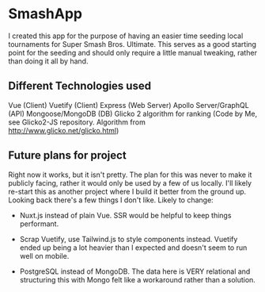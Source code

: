 # SmashApp
 
I created this app for the purpose of having an easier time seeding local tournaments for Super Smash Bros. Ultimate. This serves as a good starting point for the seeding and should only require a little manual tweaking, rather than doing it all by hand.

## Different Technologies used

Vue (Client)
Vuetify (Client)
Express (Web Server)
Apollo Server/GraphQL (API)
Mongoose/MongoDB (DB)
Glicko 2 algorithm for ranking (Code by Me, see Glicko2-JS repository. Algorithm from http://www.glicko.net/glicko.html)


## Future plans for project

Right now it works, but it isn't pretty. The plan for this was never to make it publicly facing, rather it would only be used by a few of us locally. I'll likely re-start this as another project where I build it better from the ground up. Looking back there's a few things I don't like. Likely to change: 

- Nuxt.js instead of plain Vue. SSR would be helpful to keep things performant. 

- Scrap Vuetify, use Tailwind.js to style components instead. Vuetify ended up being a lot heavier than I expected and doesn't seem to run well on mobile. 

- PostgreSQL instead of MongoDB. The data here is VERY relational and structuring this with Mongo felt like a workaround rather than a solution.

